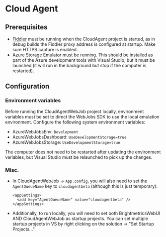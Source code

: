 # Cloud Agent

## Prerequisites

* [Fiddler](https://www.telerik.com/download/fiddler) must be running when the CloudAgent project is started, as in debug builds the Fiddler proxy address is configured at startup.  Make sure HTTPS capture is enabled.
* Azure Storage Emulator must be running.  This should be installed as part of the Azure development tools with Visual Studio, but it must be launched \(it will run in the background but stop if the computer is restarted\).

## Configuration

### Environment variables

Before running the CloudAgentWebJob project locally, environment variables must be set to direct the WebJobs SDK to use the local emulation environment. Configure the following system environment variables:

* AzureWebJobsEnv: `Development`
* AzureWebJobsDashboard: `UseDevelopmentStorage=true`
* AzureWebJobsStorage: `UseDevelopmentStorage=true`

The computer does not need to be restarted after updating the environment variables, but Visual Studio must be relaunched to pick up the changes.

### Misc.

* In CloudAgentWebJob -&gt; `App.config`, you will also need to set the `AgentQueueName` key to `cloudagentbeta` \(although this is just temporary\):

  ```text
  <appSettings>
    <add key="AgentQueueName" value="cloudagentbeta" />
  </appSettings>
  ```

* Additionally, to run locally, you will need to set both BrightmetricsWebUI AND CloudAgentWebJob as startup projects. You can set multiple startup projects in VS by right clicking on the solution -&gt; "Set Startup Projects...".

